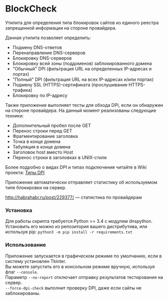 BlockCheck
==========

Утилита для определения типа блокировок сайтов из единого реестра запрещенной информации на стороне провайдера.

Данная утилита позволяет определить:

* Подмену DNS-ответов
* Перенаправление DNS-серверов
* Блокировку DNS-серверов
* Блокировку всей зоны (поддоменов) заблокированного домена
* "Обычный" DPI (фильтрация URL на определенных IP-адресах и портах)
* "Полный" DPI (фильтрация URL на всех IP-адресах и/или портах)
* Подмену SSL (HTTPS)-сертификата (прослушивание HTTPS-трафика)
* Блокировку по IP-адресу

Также приложение выполняет тесты для обхода DPI, если он обнаружен на стороне провайдера. На данный момент реализованы следующие техники:
* Дополнительный пробел после GET
* Перенос строки перед GET
* Фрагментирование заголовка
* Точка в конце домена
* Табуляция в конце домена
* Заголовок host вместо Host
* Перенос строки в заголовках в UNIX-стиле

Более подробно о видах DPI и типах подключения читайте в Wiki проекта: [Типы DPI](https://github.com/ValdikSS/blockcheck/wiki/Типы-DPI)

Приложение автоматически отправляет статистику об используемом типе блокировки на сервер.

http://habrahabr.ru/post/229377/ — статистика по провайдерам

### Установка
Для работы скрипта требуется Python >= 3.4 с модулем dnspython. Установить его можно из репозитория вашего дистрибутива, или используя pip:
`python3 -m pip install -r requirements.txt`

### Использование
Приложение запускается в графическом режиме по умолчанию, если в систему установлен Tkinter.  
Вы можете запустить его в консольном режиме вручную, используя флаг `--console`.  
Параметр `--no-report` отключает отправку результатов тестирования на сервер.  
`--force-dpi-check` выполнит проверку DPI, даже если сайты не заблокированы.
